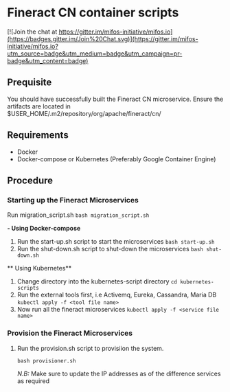 # Fineract CN container scripts

[![Join the chat at https://gitter.im/mifos-initiative/mifos.io](https://badges.gitter.im/Join%20Chat.svg)](https://gitter.im/mifos-initiative/mifos.io?utm_source=badge&utm_medium=badge&utm_campaign=pr-badge&utm_content=badge)

## Prequisite
You should have successfully built the Fineract CN microservice. 
Ensure the artifacts are located in $USER_HOME/.m2/repository/org/apache/fineract/cn/ 

## Requirements
- Docker
- Docker-compose or Kubernetes (Preferably Google Container Engine)

## Procedure
### Starting up the Fineract Microservices
  Run migration_script.sh
    `bash migration_script.sh`
    
**- Using Docker-compose**
1. Run the start-up.sh script to start the microservices
    `bash start-up.sh`
2. Run the shut-down.sh script to shut-down the microservices
    `bash shut-down.sh`
    
** Using Kubernetes**
1. Change directory into the kubernetes-script directory
    `cd kubernetes-scripts`
2. Run the external tools first, i.e Activemq, Eureka, Cassandra, Maria DB
    `kubectl apply -f <tool file name>`
3. Now run all the fineract microservices
    `kubectl apply -f <service file name>`

### Provision the Fineract Microservices
1. Run the provision.sh script to provisiion the system.
    
    `bash provisioner.sh`
    
    *N.B:* Make sure to update the IP addresses as of the difference services as required
